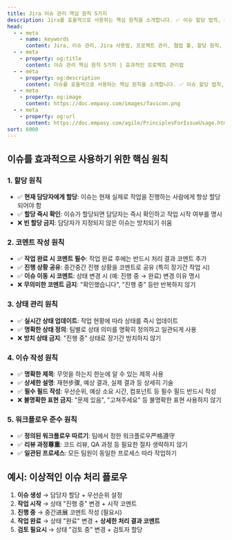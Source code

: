 ```yaml
---
title: Jira 이슈 관리 핵심 원칙 5가지
description: Jira를 효율적으로 사용하는 핵심 원칙을 소개합니다. ✅ 이슈 할당 법칙, ✅ 필수 코멘팅 가이드, ✅ 상태 관리 노하우를 통해 프로젝트 투명성과 팀 생산성을 높이는 방법을 확인해 보세요. 팀 협업을 위한 가이드입니다.
head:
  - - meta
    - name: keywords
      content: Jira, 이슈 관리, Jira 사용법, 프로젝트 관리, 협업 툴, 할당 원칙, 코멘팅, 상태 관리, 워크플로우, 생산성 향상
  - - meta
    - property: og:title
      content: 이슈 관리 핵심 원칙 5가지 | 효과적인 프로젝트 관리법
  - - meta
    - property: og:description
      content: 이슈를 효율적으로 사용하는 핵심 원칙을 소개합니다. ✅ 이슈 할당 법칙, ✅ 필수 코멘팅 가이드, ✅ 상태 관리 노하우를 통해 프로젝트 투명성과 팀 생산성을 높이는 방법을 확인해 보세요. 팀 협업을 위한 가이드입니다.
  - - meta
    - property: og:image
      content: https://doc.empasy.com/images/favicon.png
  - - meta
    - property: og:url
      content: https://doc.empasy.com/agile/PrinciplesForIssueUsage.html
sort: 6000
---
```


## 이슈를 효과적으로 사용하기 위한 핵심 원칙

### 1. **할당 원칙**

- ✅ **현재 담당자에게 할당**: 이슈는 현재 실제로 작업을 진행하는 사람에게 항상 할당되어야 함
- ✅ **할당 즉시 확인**: 이슈가 할당되면 담당자는 즉시 확인하고 작업 시작 여부를 명시
- ❌ **빈 할당 금지**: 담당자가 지정되지 않은 이슈는 방치되기 쉬움

### 2. **코멘트 작성 원칙**

- ✅ **작업 완료 시 코멘트 필수**: 작업 완료 후에는 반드시 처리 결과 코멘트 추가
- ✅ **진행 상황 공유**: 중간중간 진행 상황을 코멘트로 공유 (특히 장기간 작업 시)
- ✅ **이슈 이동 시 코멘트**: 상태 변경 시 (예: 진행 중 → 완료) 변경 이유 명시
- ❌ **무의미한 코멘트 금지**: "확인했습니다", "진행 중" 등만 반복하지 않기

### 3. **상태 관리 원칙**

- ✅ **실시간 상태 업데이트**: 작업 현황에 따라 상태를 즉시 업데이트
- ✅ **명확한 상태 정의**: 팀별로 상태 의미를 명확히 정의하고 일관되게 사용
- ❌ **방치 상태 금지**: "진행 중" 상태로 장기간 방치하지 않기

### 4. **이슈 작성 원칙**

- ✅ **명확한 제목**: 무엇을 하는지 한눈에 알 수 있는 제목 사용
- ✅ **상세한 설명**: 재현步骤, 예상 결과, 실제 결과 등 상세히 기술
- ✅ **필수 필드 작성**: 우선순위, 예상 소요 시간, 컴포넌트 등 필수 필드 반드시 작성
- ❌ **불명확한 표현 금지**: "문제 있음", "고쳐주세요" 등 불명확한 표현 사용하지 않기

### 5. **워크플로우 준수 원칙**

- ✅ **정의된 워크플로우 따르기**: 팀에서 정한 워크플로우严格遵守
- ✅ **리뷰 과정尊重**: 코드 리뷰, QA 과정 등 필요한 절차 생략하지 않기
- ✅ **일관된 프로세스**: 모든 팀원이 동일한 프로세스 따라 작업하기

## 예시: 이상적인 이슈 처리 플로우

1. **이슈 생성** → 담당자 할당 + 우선순위 설정
2. **작업 시작** → 상태 "진행 중" 변경 + 시작 코멘트
3. **진행 중** → 중간进展 코멘트 작성 (필요시)
4. **작업 완료** → 상태 "완료" 변경 + **상세한 처리 결과 코멘트**
5. **검토 필요시** → 상태 "검토 중" 변경 + 검토자 할당
